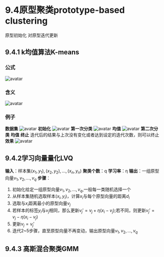# 9.4原型聚类prototype-based clustering
原型初始化
对原型迭代更新
## 9.4.1 k均值算法K-means
### 公式
![avatar](\k均值.png)
### 含义
![avatar](\含义.png)
### 例子
**数据集**
![avatar](\西瓜数据集.png)
**初始化**
![avatar](\初始化.png)
**第一次分类**
![avatar](\第一次分类.png)
**均值**
![avatar](\均值.png)
**第二次分类**
**均值**
**终止**
迭代后的结果与上次没有变化或者达到设定的迭代次数，则可以终止
**效果**
![avatar](\效果.png)

## 9.4.2学习向量量化LVQ
**输入**：样本集${(x_1,y_1),(x_2,y_2),...,(x_n,y_n)}$
**聚类个数**：q
**学习率**：η
**输出**：一组原型向量${v_1,v_2,...,v_q}$
**步骤**：
1. 初始化给定一组原型向量${v_1,v_2,...,v_q}$,一般每一类随机选择一个
2. 从样本集随机选取样本$(x_i,y_i)$，计算$x_i$与每个原型向量的距离$d_i$
3. 选取与$x_i$距离最小的原型向量$v_j$
4. 若样本的标签$y_i$与$v_j$相同，那么更新$v_j'=v_j+η(x_i-v_j)$;若不同，则更新$v_j'=v_j-η(x_i-v_j)$
5. 更新$v_j=v_j'$
6. 迭代2~5步骤，直至原型向量不再变动，输出原型向量${v_1,v_2,...,v_q}$
## 9.4.3 高斯混合聚类GMM